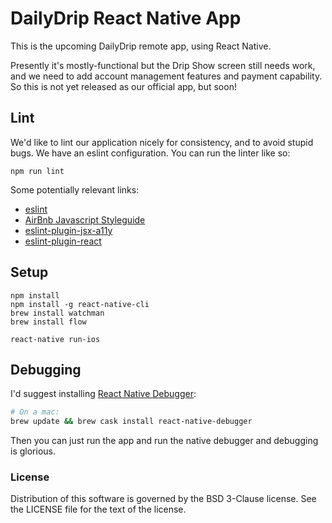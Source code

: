 # DailyDrip React Native App

This is the upcoming DailyDrip remote app, using React Native.

Presently it's mostly-functional but the Drip Show screen still needs work, and
we need to add account management features and payment capability.  So this is
not yet released as our official app, but soon!

## Lint

We'd like to lint our application nicely for consistency, and to avoid stupid
bugs.  We have an eslint configuration.  You can run the linter like so:

```
npm run lint
```

Some potentially relevant links:

- [eslint](http://eslint.org/)
- [AirBnb Javascript Styleguide](https://github.com/airbnb/javascript)
- [eslint-plugin-jsx-a11y](https://github.com/evcohen/eslint-plugin-jsx-a11y)
- [eslint-plugin-react](https://github.com/yannickcr/eslint-plugin-react)

## Setup

```
npm install
npm install -g react-native-cli
brew install watchman
brew install flow

react-native run-ios
```

## Debugging

I'd suggest installing [React Native
Debugger](https://github.com/jhen0409/react-native-debugger):

```sh
# On a mac:
brew update && brew cask install react-native-debugger
```

Then you can just run the app and run the native debugger and debugging is
glorious.

### License

Distribution of this software is governed by the BSD 3-Clause license.  See
the LICENSE file for the text of the license.
